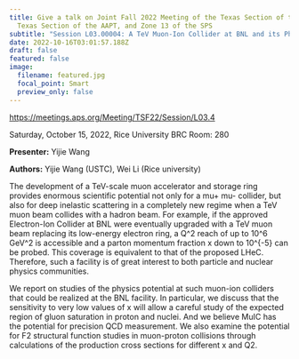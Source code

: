 ```yaml
---
title: Give a talk on Joint Fall 2022 Meeting of the Texas Section of the APS,
  Texas Section of the AAPT, and Zone 13 of the SPS
subtitle: "Session L03.00004: A TeV Muon-Ion Collider at BNL and its Physics Potential"
date: 2022-10-16T03:01:57.188Z
draft: false
featured: false
image:
  filename: featured.jpg
  focal_point: Smart
  preview_only: false
---
```

https://meetings.aps.org/Meeting/TSF22/Session/L03.4

Saturday, October 15, 2022, Rice University BRC Room: 280

**Presenter:**
Yijie Wang 

**Authors:**
Yijie Wang (USTC), Wei Li (Rice university)

The development of a TeV-scale muon accelerator and storage ring provides enormous scientific potential not only for a mu+ mu- collider, but also for deep inelastic scattering in a completely new regime when a TeV muon beam collides with a hadron beam. For example, if the approved Electron-Ion Collider at BNL were eventually upgraded with a TeV muon beam replacing its low-energy electron ring, a Q^2 reach of up to 10^6 GeV^2 is accessible and a parton momentum fraction x down to 10^{-5} can be probed. This coverage is equivalent to that of the proposed LHeC. Therefore, such a facility is of great interest to both particle and nuclear physics communities.

We report on studies of the physics potential at such muon-ion colliders that could be realized at the BNL facility. In particular, we discuss that the sensitivity to very low values of x will allow a careful study of the expected region of gluon saturation in proton and nuclei. And we believe MuIC has the potential for precision QCD measurement. We also examine the potential for F2 structural function studies in muon-proton collisions through calculations of the production cross sections for different x and Q2.
